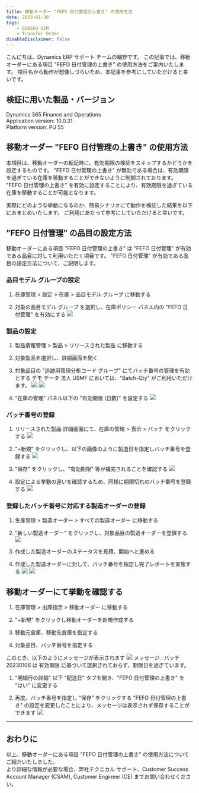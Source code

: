 ```yaml
---
title: 移動オーダー "FEFO 日付管理の上書き" の使用方法
date: 2023-01-30
tags: 
    - D365FO SCM
    - Transfer Order
disableDisclaimer: false
---
```


こんにちは、Dynamics ERP サポート チームの細野です。
この記事では、移動オーダーにある項目 "FEFO 日付管理の上書き" の使用方法をご案内いたします。
項目名から動作が想像しづらいため、本記事を参考にしていただけると幸いです。

<!-- more -->
## 検証に用いた製品・バージョン
Dynamics 365 Finance and Operations      
Application version: 10.0.31  
Platform version: PU 55


## 移動オーダー "FEFO 日付管理の上書き" の使用方法
本項目は、移動オーダーの転記時に、有効期限の検証をスキップするかどうかを設定するものです。
"FEFO 日付管理の上書き" が無効である場合は、有効期限を過ぎている在庫を移動することができないように制御されております。
"FEFO 日付管理の上書き" を有効に設定することにより、有効期限を過ぎている在庫を移動することが可能となります。

実際にどのような挙動になるのか、簡易シナリオにて動作を検証した結果を以下におまとめいたします。
ご利用にあたって参考にしていただけると幸いです。


## "FEFO 日付管理" の品目の設定方法
移動オーダーにある項目 "FEFO 日付管理の上書き" は "FEFO 日付管理" が有効である品目に対して利用いただく項目です。
"FEFO 日付管理" が有効である品目の設定方法について、ご説明します。


### 品目モデル グループの設定
1. 在庫管理 > 設定 > 在庫 > 品目モデル グループ に移動する

1. 対象の品目モデル グループ を選択し、在庫ポリシー パネル内の "FEFO 日付管理" を有効にする
    ![](./how-to-use-override-fefo-date-control/pic1.png)


### 製品の設定
1. 製品情報管理 > 製品 > リリースされた製品 に移動する

1. 対象製品を選択し、詳細画面を開く

1. 対象品目の "追跡用管理分析コード グループ" にてバッチ番号の管理を有効とする
  デモ データ 法人 USMF においては、"Batch-Qty" がご利用いただけます。
    ![](./how-to-use-override-fefo-date-control/pic2.png)
    ![](./how-to-use-override-fefo-date-control/pic3.png)

1. "在庫の管理" パネル以下の "有効期限 (日数)" を設定する
    ![](./how-to-use-override-fefo-date-control/pic4.png)


### バッチ番号の登録
1. リリースされた製品 詳細画面にて、在庫の管理 > 表示 > バッチ をクリックする
    ![](./how-to-use-override-fefo-date-control/pic5.png)

1. "+新規" をクリックし、以下の画像のように製造日を指定しバッチ番号を登録する
    ![](./how-to-use-override-fefo-date-control/pic6.png)

1. "保存" をクリックし、"有効期限" 等が補完されることを確認する
    ![](./how-to-use-override-fefo-date-control/pic7.png)

1. 設定による挙動の違いを確認するため、同様に期限切れのバッチ番号を登録する
    ![](./how-to-use-override-fefo-date-control/pic8.png)


### 登録したバッチ番号に対応する製造オーダーの登録
1. 生産管理 > 製造オーダー > すべての製造オーダー に移動する

1. "新しい製造オーダー" をクリックし、対象品目の製造オーダーを登録する
    ![](./how-to-use-override-fefo-date-control/pic9.png)

1. 作成した製造オーダーのステータスを見積、開始へと進める

1. 作成した製造オーダーに対して、バッチ番号を指定し完了レポートを実施する
    ![](./how-to-use-override-fefo-date-control/pic10.png)
    ![](./how-to-use-override-fefo-date-control/pic11.png)


## 移動オーダーにて挙動を確認する
1. 在庫管理 > 出庫指示 > 移動オーダー に移動する

1. "+新規" をクリックし移動オーダーを新規作成する

1. 移動元倉庫、移動先倉庫を指定する

1. 対象品目、バッチ番号を指定する

  このとき、以下のようにメッセージが表示されます
    ![](./how-to-use-override-fefo-date-control/pic12.png)
    メッセージ : バッチ 20230106 は 有効期限 に基づいて選択されておらず、期限日を過ぎています。

1. "明細行の詳細" 以下 "配送日" タブを開き、"FEFO 日付管理の上書き" を "はい" に変更する

1. 再度、バッチ番号を指定し "保存" をクリックする
  "FEFO 日付管理の上書き" の設定を変更したことにより、メッセージは表示されず保存することができます
    ![](./how-to-use-override-fefo-date-control/pic13.png)

---
## おわりに

以上、移動オーダーにある項目 "FEFO 日付管理の上書き" の使用方法についてご紹介いたしました。  
より詳細な情報が必要な場合、弊社テクニカル サポート、Customer Success Account Manager (CSAM), Customer Engineer (CE) までお問い合わせください。
